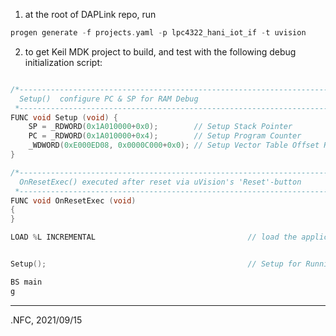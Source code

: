 1. at the root of DAPLink repo, run

```cpp
progen generate -f projects.yaml -p lpc4322_hani_iot_if -t uvision
```

2. to get Keil MDK project to build, and test with the following 
debug initialization script:

```cpp

/*----------------------------------------------------------------------------
  Setup()  configure PC & SP for RAM Debug
 *----------------------------------------------------------------------------*/
FUNC void Setup (void) {
    SP = _RDWORD(0x1A010000+0x0);        // Setup Stack Pointer
    PC = _RDWORD(0x1A010000+0x4);        // Setup Program Counter
    _WDWORD(0xE000ED08, 0x0000C000+0x0); // Setup Vector Table Offset Register (done in system file)
}

/*----------------------------------------------------------------------------
  OnResetExec() executed after reset via uVision's 'Reset'-button
 *----------------------------------------------------------------------------*/
FUNC void OnResetExec (void)
{
}

LOAD %L INCREMENTAL                                  // load the application


Setup();                                             // Setup for Running

BS main
g

```

---
.NFC, 2021/09/15

